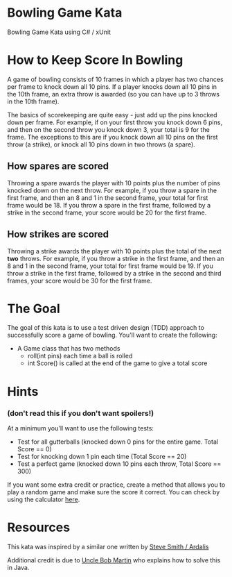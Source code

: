 # Bowling Game Kata
Bowling Game Kata using C# / xUnit

# How to Keep Score In Bowling
A game of bowling consists of 10 frames in which a player has two chances per frame to knock down all 10 pins.  If a player knocks down all 10 pins in the 10th frame, an extra throw is awarded (so you can have up to 3 throws in the 10th frame).

The basics of scorekeeping are quite easy - just add up the pins knocked down per frame.  For example, if on your first throw you knock down 6 pins, and then on the second throw you knock down 3, your total is 9 for the frame.  The exceptions to this are if you knock down all 10 pins on the first throw (a strike), or knock all 10 pins down in two throws (a spare).

## How spares are scored

Throwing a spare awards the player with 10 points plus the number of pins knocked down on the next throw.  For example, if you throw a spare in the first frame, and then an 8 and 1 in the second frame, your total for first frame would be 18.  If you throw a spare in the first frame, followed by a strike in the second frame, your score would be 20 for the first frame.

## How strikes are scored

Throwing a strike awards the player with 10 points plus the total of the next **two** throws.  For example, if you throw a strike in the first frame, and then an 8 and 1 in the second frame, your total for first frame would be 19.  If you throw a strike in the first frame, followed by a strike in the second and third frames, your score would be 30 for the first frame.

# The Goal
The goal of this kata is to use a test driven design (TDD) approach to successfully score a game of bowling.  You'll want to create the following:
* A Game class that has two methods
  * roll(int pins) each time a ball is rolled
  * int Score() is called at the end of the game to give a total score

# Hints
### (don't read this if you don't want spoilers!)
At a minimum you'll want to use the following tests:
* Test for all gutterballs (knocked down 0 pins for the entire game.  Total Score == 0)
* Test for knocking down 1 pin each time (Total Score == 20)
* Test a perfect game (knocked down 10 pins each throw, Total Score == 300)

If you want some extra credit or practice, create a method that allows you to play a random game and make sure the score it correct.  You can check by using the calculator [here](http://www.bowlinggenius.com/).

# Resources
This kata was inspired by a similar one written by [Steve Smith / Ardalis](https://github.com/ardalis/kata-catalog/blob/master/katas/Bowling%20Game.md)

Additional credit is due to [Uncle Bob Martin](http://butunclebob.com/ArticleS.UncleBob.TheBowlingGameKata) who explains how to solve this in Java.
